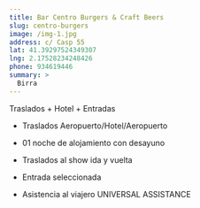 ```yaml
---
title: Bar Centro Burgers & Craft Beers
slug: centro-burgers
image: /img-1.jpg
address: c/ Casp 55
lat: 41.39297524349307
lng: 2.17528234248426
phone: 934619446
summary: >
  Birra
---
```


Traslados + Hotel + Entradas

- Traslados Aeropuerto/Hotel/Aeropuerto

- 01 noche de alojamiento con desayuno

- Traslados al show ida y vuelta

- Entrada seleccionada

- Asistencia al viajero UNIVERSAL ASSISTANCE
